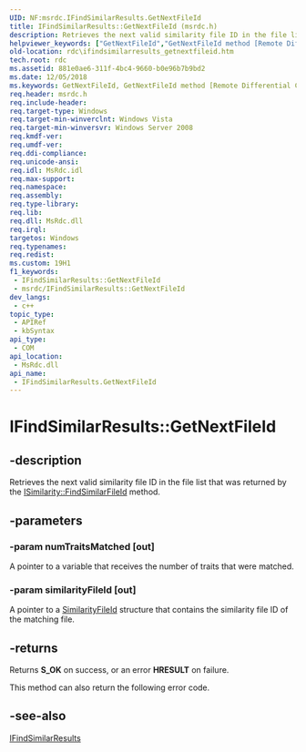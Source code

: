 ```yaml
---
UID: NF:msrdc.IFindSimilarResults.GetNextFileId
title: IFindSimilarResults::GetNextFileId (msrdc.h)
description: Retrieves the next valid similarity file ID in the file list that was returned by the ISimilarity::FindSimilarFileId method.
helpviewer_keywords: ["GetNextFileId","GetNextFileId method [Remote Differential Compression]","GetNextFileId method [Remote Differential Compression]","IFindSimilarResults interface","IFindSimilarResults interface [Remote Differential Compression]","GetNextFileId method","IFindSimilarResults.GetNextFileId","IFindSimilarResults::GetNextFileId","fs.ifindsimilarresults_getnextfileid","msrdc/IFindSimilarResults::GetNextFileId","rdc.ifindsimilarresults_getnextfileid"]
old-location: rdc\ifindsimilarresults_getnextfileid.htm
tech.root: rdc
ms.assetid: 881e0ae6-311f-4bc4-9660-b0e96b7b9bd2
ms.date: 12/05/2018
ms.keywords: GetNextFileId, GetNextFileId method [Remote Differential Compression], GetNextFileId method [Remote Differential Compression],IFindSimilarResults interface, IFindSimilarResults interface [Remote Differential Compression],GetNextFileId method, IFindSimilarResults.GetNextFileId, IFindSimilarResults::GetNextFileId, fs.ifindsimilarresults_getnextfileid, msrdc/IFindSimilarResults::GetNextFileId, rdc.ifindsimilarresults_getnextfileid
req.header: msrdc.h
req.include-header: 
req.target-type: Windows
req.target-min-winverclnt: Windows Vista
req.target-min-winversvr: Windows Server 2008
req.kmdf-ver: 
req.umdf-ver: 
req.ddi-compliance: 
req.unicode-ansi: 
req.idl: MsRdc.idl
req.max-support: 
req.namespace: 
req.assembly: 
req.type-library: 
req.lib: 
req.dll: MsRdc.dll
req.irql: 
targetos: Windows
req.typenames: 
req.redist: 
ms.custom: 19H1
f1_keywords:
 - IFindSimilarResults::GetNextFileId
 - msrdc/IFindSimilarResults::GetNextFileId
dev_langs:
 - c++
topic_type:
 - APIRef
 - kbSyntax
api_type:
 - COM
api_location:
 - MsRdc.dll
api_name:
 - IFindSimilarResults.GetNextFileId
---
```


# IFindSimilarResults::GetNextFileId


## -description

Retrieves the next valid similarity file ID in the file list that was returned by the <a href="https://docs.microsoft.com/previous-versions/windows/desktop/api/msrdc/nf-msrdc-isimilarity-findsimilarfileid">ISimilarity::FindSimilarFileId</a> method.

## -parameters

### -param numTraitsMatched [out]

A pointer to a variable that receives the number of traits that were matched.

### -param similarityFileId [out]

A pointer to a <a href="/windows/win32/api/msrdc/ns-msrdc-similarityfileid">SimilarityFileId</a> structure that contains the similarity file ID of the matching file.

## -returns

Returns <b>S_OK</b> on success, or an error <b>HRESULT</b> on failure.

This method can also return the following error code.

## -see-also

<a href="https://docs.microsoft.com/previous-versions/windows/desktop/api/msrdc/nn-msrdc-ifindsimilarresults">IFindSimilarResults</a>

